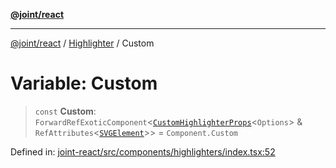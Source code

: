 [**@joint/react**](../../../../README.md)

***

[@joint/react](../../../../README.md) / [Highlighter](../README.md) / Custom

# Variable: Custom

> `const` **Custom**: `ForwardRefExoticComponent`\<[`CustomHighlighterProps`](../../../../interfaces/CustomHighlighterProps.md)\<`Options`\> & `RefAttributes`\<[`SVGElement`](https://developer.mozilla.org/docs/Web/API/SVGElement)\>\> = `Component.Custom`

Defined in: [joint-react/src/components/highlighters/index.tsx:52](https://github.com/samuelgja/joint/blob/main/packages/joint-react/src/components/highlighters/index.tsx#L52)
